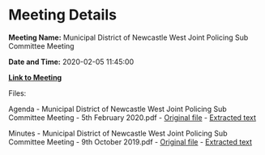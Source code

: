 # Meeting Details

**Meeting Name:** Municipal District of Newcastle West Joint Policing Sub Committee Meeting

**Date and Time:** 2020-02-05 11:45:00

**[Link to Meeting](https://www.limerick.ie/council/whats-on/municipal-district-newcastle-west-joint-policing-sub-committee-meeting-4)**

Files: 

Agenda - Municipal District of Newcastle West Joint Policing Sub Committee Meeting - 5th February 2020.pdf - [Original file](https://www.limerick.ie/sites/default/files/media/documents/2020-02/00-2020-02-05-jpc-sub-committee-agenda.pdf) - [Extracted text](./Agenda%20-%C2%A0Municipal%20District%20of%20Newcastle%20West%20Joint%20Policing%20Sub%20Committee%20Meeting%20-%205th%20February%202020.md)

Minutes - Municipal District of Newcastle West Joint Policing Sub Committee Meeting - 9th October 2019.pdf - [Original file](https://www.limerick.ie/sites/default/files/media/documents/2020-02/01-2019-10-09-minutes-jpc-subcommittee.pdf) - [Extracted text](./Minutes%20-%C2%A0Municipal%20District%20of%20Newcastle%20West%20Joint%20Policing%20Sub%20Committee%20Meeting%20-%209th%20October%202019.md)

